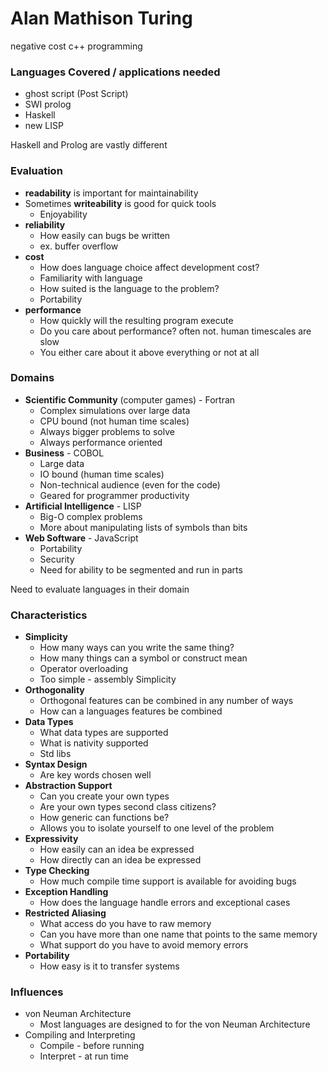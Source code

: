 # Alan Mathison Turing
  negative cost c++ programming
### Languages Covered / applications needed
* ghost script (Post Script)
* SWI prolog
* Haskell
* new LISP

Haskell and Prolog are vastly different

### Evaluation
* **readability** is important for maintainability
* Sometimes **writeability** is good for quick tools
  * Enjoyability
* **reliability**
  * How easily can bugs be written
  * ex. buffer overflow
* **cost**
  * How does language choice affect development cost?
  * Familiarity with language
  * How suited is the language to the problem?
  * Portability
* **performance** 
  * How quickly will the resulting program execute
  * Do you care about performance? often not. human timescales are slow
  * You either care about it above everything or not at all

### Domains
* **Scientific Community** (computer games) - Fortran
  * Complex simulations over large data
  * CPU bound (not human time scales)
  * Always bigger problems to solve
  * Always performance oriented
* **Business** - COBOL
  * Large data
  * IO bound (human time scales)
  * Non-technical audience (even for the code)
  * Geared for programmer productivity
* **Artificial Intelligence** - LISP
  * Big-O complex problems
  * More about manipulating lists of symbols than bits
* **Web Software** - JavaScript
  * Portability
  * Security
  * Need for ability to be segmented and run in parts

Need to evaluate languages in their domain

### Characteristics
* **Simplicity**
  * How many ways can you write the same thing?
  * How many things can a symbol or construct mean
  * Operator overloading
  * Too simple - assembly Simplicity
* **Orthogonality**
  * Orthogonal features can be combined in any number of ways
  * How can a languages features be combined
* **Data Types**
  * What data types are supported
  * What is nativity supported
  * Std libs
* **Syntax Design**
  * Are key words chosen well
* **Abstraction Support**
  * Can you create your own types
  * Are your own types second class citizens?
  * How generic can functions be?
  * Allows you to isolate yourself to one level of the problem
* **Expressivity**
  * How easily can an idea be expressed
  * How directly can an idea be expressed
* **Type Checking**
  * How much compile time support is available for avoiding bugs
* **Exception Handling**
  * How does the language handle errors and exceptional cases
* **Restricted Aliasing**
  * What access do you have to raw memory
  * Can you have more than one name that points to the same memory
  * What support do you have to avoid memory errors
* **Portability**
  * How easy is it to transfer systems

### Influences
* von Neuman Architecture
  * Most languages are designed to for the von Neuman Architecture
* Compiling and Interpreting
  * Compile - before running
  * Interpret - at run time
